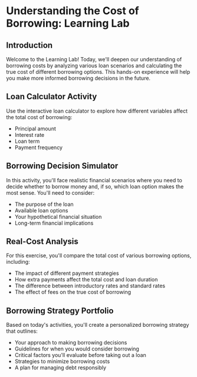 # Understanding the Cost of Borrowing: Learning Lab

## Introduction

Welcome to the Learning Lab! Today, we'll deepen our understanding of borrowing costs by analyzing various loan scenarios and calculating the true cost of different borrowing options. This hands-on experience will help you make more informed borrowing decisions in the future.

## Loan Calculator Activity

Use the interactive loan calculator to explore how different variables affect the total cost of borrowing:

- Principal amount
- Interest rate
- Loan term
- Payment frequency

## Borrowing Decision Simulator

In this activity, you'll face realistic financial scenarios where you need to decide whether to borrow money and, if so, which loan option makes the most sense. You'll need to consider:

- The purpose of the loan
- Available loan options
- Your hypothetical financial situation
- Long-term financial implications

## Real-Cost Analysis

For this exercise, you'll compare the total cost of various borrowing options, including:

- The impact of different payment strategies
- How extra payments affect the total cost and loan duration
- The difference between introductory rates and standard rates
- The effect of fees on the true cost of borrowing

## Borrowing Strategy Portfolio

Based on today's activities, you'll create a personalized borrowing strategy that outlines:

- Your approach to making borrowing decisions
- Guidelines for when you would consider borrowing
- Critical factors you'll evaluate before taking out a loan
- Strategies to minimize borrowing costs
- A plan for managing debt responsibly